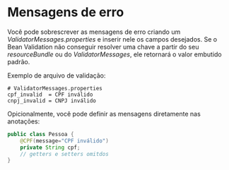 # Mensagens de erro

Você pode sobrescrever as mensagens de erro criando um *ValidatorMessages.properties* e inserir nele os campos desejados. Se o Bean Validation não conseguir resolver uma chave a partir do seu *resourceBundle* ou do *ValidatorMessages*, ele retornará o valor embutido padrão.

Exemplo de arquivo de validação:

    # ValidatorMessages.properties
    cpf_invalid  = CPF inválido 
    cnpj_invalid = CNPJ inválido

Opicionalmente, você pode definir as mensagens diretamente nas anotações:

```java
public class Pessoa {
    @CPF(message="CPF inválido")
    private String cpf;  
    // getters e setters omitdos  
}  
```
